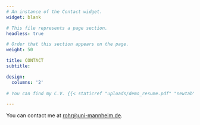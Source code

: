 ```yaml
---
# An instance of the Contact widget.
widget: blank

# This file represents a page section.
headless: true

# Order that this section appears on the page.
weight: 50

title: CONTACT
subtitle:

design:
  columns: '2'
  
# You can find my C.V. {{< staticref "uploads/demo_resume.pdf" "newtab" >}}here{{< /staticref >}}.

---
```


You can contact me at rohr@uni-mannheim.de.

